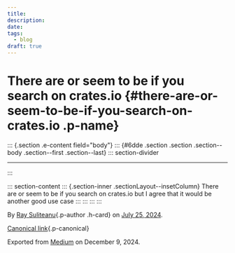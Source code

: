 ```yaml
---
title: 
description: 
date: 
tags:
  - blog
draft: true
---
```


<div>

# There are or seem to be if you search on crates.io {#there-are-or-seem-to-be-if-you-search-on-crates.io .p-name}

</div>

::: {.section .e-content field="body"}
::: {#6dde .section .section .section--body .section--first .section--last}
::: section-divider

------------------------------------------------------------------------
:::

::: section-content
::: {.section-inner .sectionLayout--insetColumn}
There are or seem to be if you search on crates.io but I agree that it
would be another good use case
:::
:::
:::
:::

By [Ray Suliteanu](https://medium.com/@raysuliteanu){.p-author .h-card}
on [July 25, 2024](https://medium.com/p/762c7f980f69).

[Canonical
link](https://medium.com/@raysuliteanu/there-are-or-seem-to-be-if-you-search-on-crates-io-762c7f980f69){.p-canonical}

Exported from [Medium](https://medium.com) on December 9, 2024.
